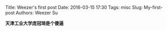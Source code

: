 Title: Weezer's first post
Date: 2016-03-15 17:30
Tags: misc
Slug: My-first-post
Authors: Weezer Su

**天津工业大学庞冠琦是个傻逼**
